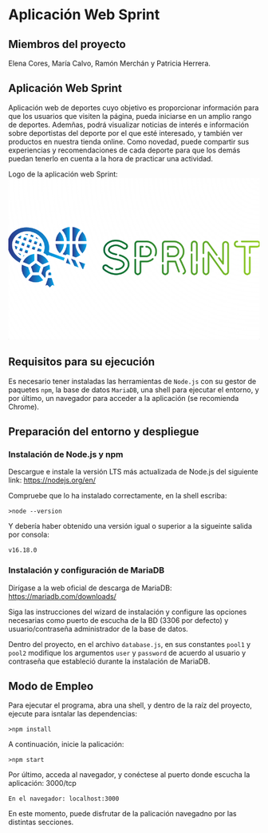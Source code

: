 # **Aplicación Web Sprint**

## Miembros del proyecto
Elena Cores, María Calvo, Ramón Merchán y Patricia Herrera.

## Aplicación Web Sprint
Aplicación web de deportes cuyo objetivo es proporcionar información para que los usuarios que visiten la página, pueda iniciarse en un amplio rango de deportes. Ademñas, podrá visualizar noticias de interés e información sobre deportistas del deporte por el que esté interesado, y también ver productos en nuestra tienda online. Como novedad, puede compartir sus experiencias y recomendaciones de cada deporte para que los demás puedan tenerlo en cuenta a la hora de practicar una actividad.

Logo de la aplicación web Sprint:
![plot](docs/logo.png)


## Requisitos para su ejecución
Es necesario tener instaladas las herramientas de `Node.js` con su gestor de paquetes `npm`,  la base de datos `MariaDB`, una shell para ejecutar el entorno, y por último, un navegador para acceder a la aplicación (se recomienda Chrome).

## Preparación del entorno y despliegue
### Instalación de Node.js y npm
Descargue e instale la versión LTS más actualizada de Node.js del siguiente link: https://nodejs.org/en/

Compruebe que lo ha instalado correctamente, en la shell escriba:
~~~
>node --version
~~~
Y debería haber obtenido una versión igual o superior a la sigueinte salida por consola:
~~~
v16.18.0
~~~

### Instalación y configuración de MariaDB
Dirígase a la web oficial de descarga de MariaDB: https://mariadb.com/downloads/

Siga las instrucciones del wizard de instalación y configure las opciones necesarias como puerto de escucha de la BD (3306 por defecto) y usuario/contraseña administrador de la base de datos.

Dentro del proyecto, en el archivo `database.js`, en sus constantes `pool1` y `pool2` modifique los argumentos `user` y `password` de acuerdo al usuario y contraseña que estableció durante la instalación de MariaDB.

## Modo de Empleo
Para ejecutar el programa, abra una shell, y dentro de la raíz del proyecto, ejecute para isntalar las dependencias:
~~~
>npm install
~~~

A continuación, inicie la palicación:
~~~
>npm start
~~~

Por último, acceda al navegador, y conéctese al puerto donde escucha la aplicación: 3000/tcp
~~~
En el navegador: localhost:3000
~~~

En este momento, puede disfrutar de la palicación navegadno por las distintas secciones.


